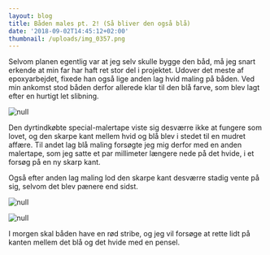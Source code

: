 ```yaml
---
layout: blog
title: Båden males pt. 2! (Så bliver den også blå)
date: '2018-09-02T14:45:12+02:00'
thumbnail: /uploads/img_0357.png
---
```

Selvom planen egentlig var at jeg selv skulle bygge den båd, må jeg snart erkende at min far har haft ret stor del i projektet. Udover det meste af epoxyarbejdet, fixede han også lige anden lag hvid maling på båden. Ved min ankomst stod båden derfor allerede klar til den blå farve, som blev lagt efter en hurtigt let slibning.

![null](/uploads/img_0361.png)

Den dyrtindkøbte special-malertape viste sig desværre ikke at fungere som lovet, og den skarpe kant mellem hvid og blå blev i stedet til en mudret affære. Til andet lag blå maling forsøgte jeg mig derfor med en anden malertape, som jeg satte et par millimeter længere nede på det hvide, i et forsøg på en ny skarp kant.

Også efter anden lag maling lod den skarpe kant  desværre stadig vente på sig, selvom det blev pænere end sidst. 

![null](/uploads/img_0358.png)

![null](/uploads/img_0357.png)

I morgen skal båden have en rød stribe, og jeg vil forsøge at rette lidt på kanten mellem det blå og det hvide med en pensel.

